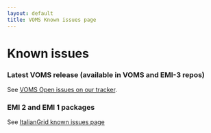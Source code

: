 ```yaml
---
layout: default
title: VOMS Known issues page
---
```


# Known issues

### Latest VOMS release (available in VOMS and EMI-3 repos)

See [VOMS Open issues on our tracker](https://issues.infn.it/jira/issues/?filter=12510).

### EMI 2 and EMI 1 packages 

See [ItalianGrid known issues page](https://wiki.italiangrid.it/twiki/bin/view/VOMS/KnownIssues)
